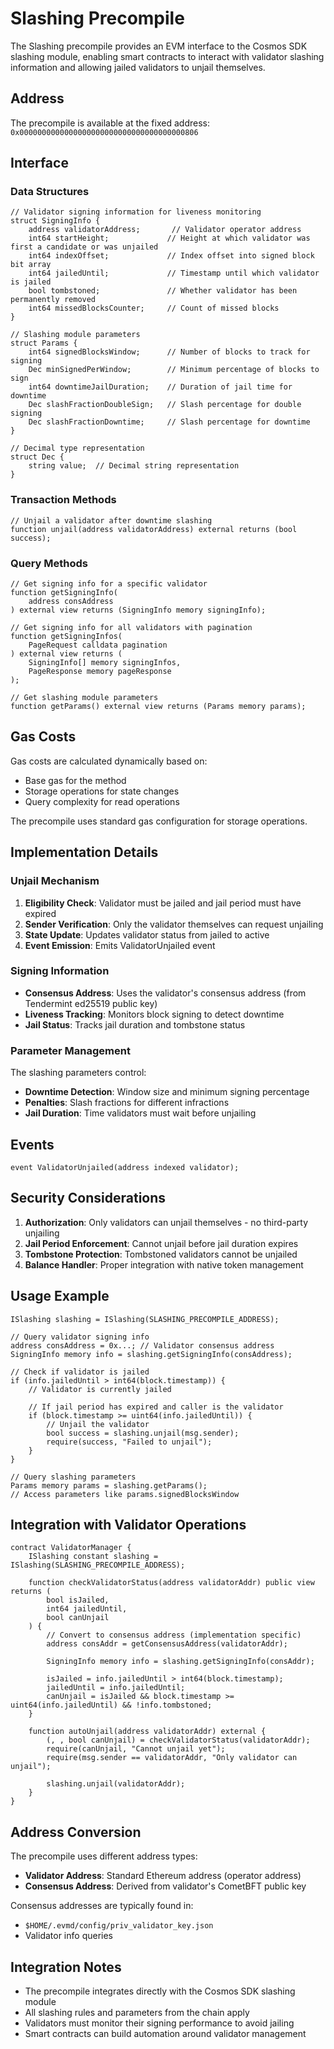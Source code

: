 # Slashing Precompile

The Slashing precompile provides an EVM interface to the Cosmos SDK slashing module, enabling smart contracts
to interact with validator slashing information and allowing jailed validators to unjail themselves.

## Address

The precompile is available at the fixed address: `0x0000000000000000000000000000000000000806`

## Interface

### Data Structures

```solidity
// Validator signing information for liveness monitoring
struct SigningInfo {
    address validatorAddress;       // Validator operator address
    int64 startHeight;             // Height at which validator was first a candidate or was unjailed
    int64 indexOffset;             // Index offset into signed block bit array
    int64 jailedUntil;             // Timestamp until which validator is jailed
    bool tombstoned;               // Whether validator has been permanently removed
    int64 missedBlocksCounter;     // Count of missed blocks
}

// Slashing module parameters
struct Params {
    int64 signedBlocksWindow;      // Number of blocks to track for signing
    Dec minSignedPerWindow;        // Minimum percentage of blocks to sign
    int64 downtimeJailDuration;    // Duration of jail time for downtime
    Dec slashFractionDoubleSign;   // Slash percentage for double signing
    Dec slashFractionDowntime;     // Slash percentage for downtime
}

// Decimal type representation
struct Dec {
    string value;  // Decimal string representation
}
```

### Transaction Methods

```solidity
// Unjail a validator after downtime slashing
function unjail(address validatorAddress) external returns (bool success);
```

### Query Methods

```solidity
// Get signing info for a specific validator
function getSigningInfo(
    address consAddress
) external view returns (SigningInfo memory signingInfo);

// Get signing info for all validators with pagination
function getSigningInfos(
    PageRequest calldata pagination
) external view returns (
    SigningInfo[] memory signingInfos,
    PageResponse memory pageResponse
);

// Get slashing module parameters
function getParams() external view returns (Params memory params);
```

## Gas Costs

Gas costs are calculated dynamically based on:

- Base gas for the method
- Storage operations for state changes
- Query complexity for read operations

The precompile uses standard gas configuration for storage operations.

## Implementation Details

### Unjail Mechanism

1. **Eligibility Check**: Validator must be jailed and jail period must have expired
2. **Sender Verification**: Only the validator themselves can request unjailing
3. **State Update**: Updates validator status from jailed to active
4. **Event Emission**: Emits ValidatorUnjailed event

### Signing Information

- **Consensus Address**: Uses the validator's consensus address (from Tendermint ed25519 public key)
- **Liveness Tracking**: Monitors block signing to detect downtime
- **Jail Status**: Tracks jail duration and tombstone status

### Parameter Management

The slashing parameters control:

- **Downtime Detection**: Window size and minimum signing percentage
- **Penalties**: Slash fractions for different infractions
- **Jail Duration**: Time validators must wait before unjailing

## Events

```solidity
event ValidatorUnjailed(address indexed validator);
```

## Security Considerations

1. **Authorization**: Only validators can unjail themselves - no third-party unjailing
2. **Jail Period Enforcement**: Cannot unjail before jail duration expires
3. **Tombstone Protection**: Tombstoned validators cannot be unjailed
4. **Balance Handler**: Proper integration with native token management

## Usage Example

```solidity
ISlashing slashing = ISlashing(SLASHING_PRECOMPILE_ADDRESS);

// Query validator signing info
address consAddress = 0x...; // Validator consensus address
SigningInfo memory info = slashing.getSigningInfo(consAddress);

// Check if validator is jailed
if (info.jailedUntil > int64(block.timestamp)) {
    // Validator is currently jailed

    // If jail period has expired and caller is the validator
    if (block.timestamp >= uint64(info.jailedUntil)) {
        // Unjail the validator
        bool success = slashing.unjail(msg.sender);
        require(success, "Failed to unjail");
    }
}

// Query slashing parameters
Params memory params = slashing.getParams();
// Access parameters like params.signedBlocksWindow
```

## Integration with Validator Operations

```solidity
contract ValidatorManager {
    ISlashing constant slashing = ISlashing(SLASHING_PRECOMPILE_ADDRESS);

    function checkValidatorStatus(address validatorAddr) public view returns (
        bool isJailed,
        int64 jailedUntil,
        bool canUnjail
    ) {
        // Convert to consensus address (implementation specific)
        address consAddr = getConsensusAddress(validatorAddr);

        SigningInfo memory info = slashing.getSigningInfo(consAddr);

        isJailed = info.jailedUntil > int64(block.timestamp);
        jailedUntil = info.jailedUntil;
        canUnjail = isJailed && block.timestamp >= uint64(info.jailedUntil) && !info.tombstoned;
    }

    function autoUnjail(address validatorAddr) external {
        (, , bool canUnjail) = checkValidatorStatus(validatorAddr);
        require(canUnjail, "Cannot unjail yet");
        require(msg.sender == validatorAddr, "Only validator can unjail");

        slashing.unjail(validatorAddr);
    }
}
```

## Address Conversion

The precompile uses different address types:

- **Validator Address**: Standard Ethereum address (operator address)
- **Consensus Address**: Derived from validator's CometBFT public key

Consensus addresses are typically found in:

- `$HOME/.evmd/config/priv_validator_key.json`
- Validator info queries

## Integration Notes

- The precompile integrates directly with the Cosmos SDK slashing module
- All slashing rules and parameters from the chain apply
- Validators must monitor their signing performance to avoid jailing
- Smart contracts can build automation around validator management
